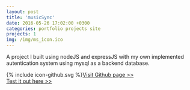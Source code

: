 ```yaml
---
layout: post
title: 'musicSync'
date: 2016-05-26 17:02:00 +0300
categories: portfolio projects site
projects: 1
img: /img/ms_icon.ico
---
```


<p>A project I built using nodeJS and expressJS with my own implemented autentication system using mysql as a backend database.</p>

<span class="icon icon--github">{% include icon-github.svg %}</span>[Visit Github page >>](https://github.com/maxemiliang/musicsync)
<br>
[Test it out here >>](https://musicsync.app.maxemiliang.cloud)
